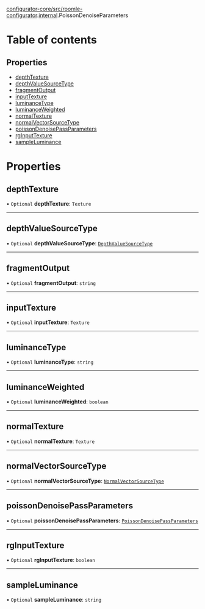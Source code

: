 [configurator-core/src/roomle-configurator](../modules/configurator_core_src_roomle_configurator.md).[internal](../modules/configurator_core_src_roomle_configurator._internal_.md).PoissonDenoiseParameters

# Table of contents

## Properties

- [depthTexture](configurator_core_src_roomle_configurator._internal_.PoissonDenoiseParameters.md#depthtexture)
- [depthValueSourceType](configurator_core_src_roomle_configurator._internal_.PoissonDenoiseParameters.md#depthvaluesourcetype)
- [fragmentOutput](configurator_core_src_roomle_configurator._internal_.PoissonDenoiseParameters.md#fragmentoutput)
- [inputTexture](configurator_core_src_roomle_configurator._internal_.PoissonDenoiseParameters.md#inputtexture)
- [luminanceType](configurator_core_src_roomle_configurator._internal_.PoissonDenoiseParameters.md#luminancetype)
- [luminanceWeighted](configurator_core_src_roomle_configurator._internal_.PoissonDenoiseParameters.md#luminanceweighted)
- [normalTexture](configurator_core_src_roomle_configurator._internal_.PoissonDenoiseParameters.md#normaltexture)
- [normalVectorSourceType](configurator_core_src_roomle_configurator._internal_.PoissonDenoiseParameters.md#normalvectorsourcetype)
- [poissonDenoisePassParameters](configurator_core_src_roomle_configurator._internal_.PoissonDenoiseParameters.md#poissondenoisepassparameters)
- [rgInputTexture](configurator_core_src_roomle_configurator._internal_.PoissonDenoiseParameters.md#rginputtexture)
- [sampleLuminance](configurator_core_src_roomle_configurator._internal_.PoissonDenoiseParameters.md#sampleluminance)

# Properties

## depthTexture

• `Optional` **depthTexture**: `Texture`

___

## depthValueSourceType

• `Optional` **depthValueSourceType**: [`DepthValueSourceType`](../modules/configurator_core_src_roomle_configurator._internal_.md#depthvaluesourcetype)

___

## fragmentOutput

• `Optional` **fragmentOutput**: `string`

___

## inputTexture

• `Optional` **inputTexture**: `Texture`

___

## luminanceType

• `Optional` **luminanceType**: `string`

___

## luminanceWeighted

• `Optional` **luminanceWeighted**: `boolean`

___

## normalTexture

• `Optional` **normalTexture**: `Texture`

___

## normalVectorSourceType

• `Optional` **normalVectorSourceType**: [`NormalVectorSourceType`](../modules/configurator_core_src_roomle_configurator._internal_.md#normalvectorsourcetype)

___

## poissonDenoisePassParameters

• `Optional` **poissonDenoisePassParameters**: [`PoissonDenoisePassParameters`](configurator_core_src_roomle_configurator._internal_.PoissonDenoisePassParameters.md)

___

## rgInputTexture

• `Optional` **rgInputTexture**: `boolean`

___

## sampleLuminance

• `Optional` **sampleLuminance**: `string`

